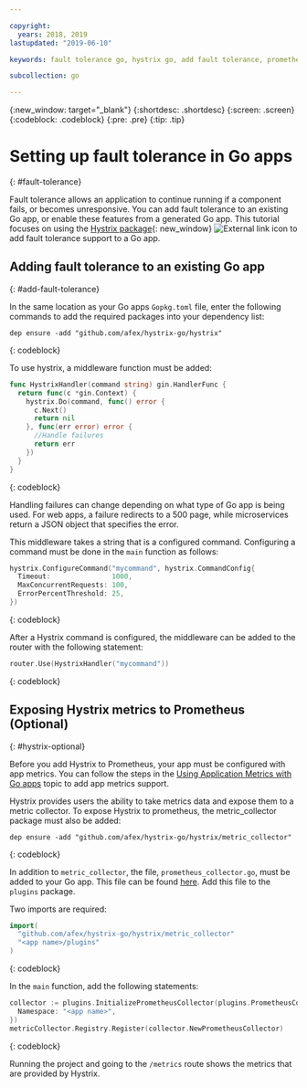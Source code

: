 ```yaml
---

copyright:
  years: 2018, 2019
lastupdated: "2019-06-10"

keywords: fault tolerance go, hystrix go, add fault tolerance, prometheus go, debug go apps

subcollection: go

---
```


{:new_window: target="_blank"}
{:shortdesc: .shortdesc}
{:screen: .screen}
{:codeblock: .codeblock}
{:pre: .pre}
{:tip: .tip}

# Setting up fault tolerance in Go apps
{: #fault-tolerance}

Fault tolerance allows an application to continue running if a component fails, or becomes unresponsive. You can add fault tolerance to an existing Go app, or enable these features from a generated Go app. This tutorial focuses on using the [Hystrix package](https://godoc.org/github.com/afex/hystrix-go/hystrix){: new_window} ![External link icon](../icons/launch-glyph.svg "External link icon") to add fault tolerance support to a Go app.

## Adding fault tolerance to an existing Go app
{: #add-fault-tolerance}

In the same location as your Go apps `Gopkg.toml` file, enter the following commands to add the required packages into your dependency list:
```
dep ensure -add "github.com/afex/hystrix-go/hystrix"
```
{: codeblock}

To use hystrix, a middleware function must be added:
```go
func HystrixHandler(command string) gin.HandlerFunc {
  return func(c *gin.Context) {
    hystrix.Do(command, func() error {
      c.Next()
      return nil
    }, func(err error) error {
      //Handle failures
      return err
    })
  }
}
``` 
{: codeblock}

Handling failures can change depending on what type of Go app is being used. For web apps, a failure redirects to a 500 page, while microservices return a JSON object that specifies the error.

This middleware takes a string that is a configured command. Configuring a command must be done in the `main` function as follows:
```go
hystrix.ConfigureCommand("mycommand", hystrix.CommandConfig{
  Timeout:               1000,
  MaxConcurrentRequests: 100,
  ErrorPercentThreshold: 25,
})
```
{: codeblock}

After a Hystrix command is configured, the middleware can be added to the router with the following statement:
```go
router.Use(HystrixHandler("mycommand"))
```
{: codeblock}

## Exposing Hystrix metrics to Prometheus (Optional)
{: #hystrix-optional}

Before you add Hystrix to Prometheus, your app must be configured with app metrics. You can follow the steps in the [Using Application Metrics with Go apps](/docs/go?topic=go-go-appmetrics) topic to add app metrics support.

Hystrix provides users the ability to take metrics data and expose them to a metric collector. To expose Hystrix to prometheus, the metric_collector package must also be added:
```
dep ensure -add "github.com/afex/hystrix-go/hystrix/metric_collector"
```
{: codeblock}

In addition to `metric_collector`, the file, `prometheus_collector.go`, must be added to your Go app. This file can be found [here](https://github.com/ibm-developer/generator-ibm-core-golang-gin/blob/develop/generators/app/templates/plugins/prometheus_collector.go). Add this file to the `plugins` package.

Two imports are required:
```go
import(
  "github.com/afex/hystrix-go/hystrix/metric_collector"
  "<app name>/plugins"
)
```
{: codeblock}

In the `main` function, add the following statements:
```go
collector := plugins.InitializePrometheusCollector(plugins.PrometheusCollectorConfig{
  Namespace: "<app name>",
})
metricCollector.Registry.Register(collector.NewPrometheusCollector)
```
{: codeblock}

Running the project and going to the `/metrics` route shows the metrics that are provided by Hystrix.